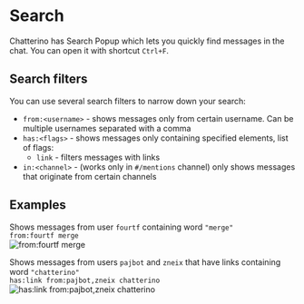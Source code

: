 # Search

Chatterino has Search Popup which lets you quickly find messages in the chat. You can open it with shortcut `Ctrl+F`.

## Search filters

You can use several search filters to narrow down your search:

- `from:<username>` - shows messages only from certain username. Can be multiple usernames separated with a comma
- `has:<flags>` - shows messages only containing specified elements, list of flags:
    - `link` - filters messages with links
- `in:<channel>` - (works only in `#/mentions` channel) only shows messages that originate from certain channels

## Examples

Shows messages from user `fourtf` containing word `"merge"`  
`from:fourtf merge`  
![from:fourtf merge](https://cdn.zneix.eu/wUhTO9y.png)

Shows messages from users `pajbot` and `zneix` that have links containing word `"chatterino"`  
`has:link from:pajbot,zneix chatterino`  
![has:link from:pajbot,zneix chatterino](https://cdn.zneix.eu/FEfPoJj.png)
